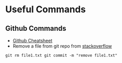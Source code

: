 # Useful Commands
## Github Commands
* [Github Cheatsheet](https://github.com/MaraimElbadri/Useful-Commands.git)
* Remove a file from git repo from [stackoverflow](https://stackoverflow.com/questions/2047465/how-can-i-delete-a-file-from-git-repo)

`git rm file1.txt
git commit -m "remove file1.txt"`